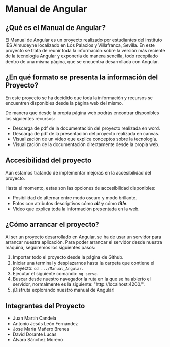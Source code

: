 # Manual de Angular

## ¿Qué es el Manual de Angular?

El Manual de Angular es un proyecto realizado por estudiantes del instituto IES Almudeyne localizado en Los Palacios y Villafranca, Sevilla.
En este proyecto se trata de reunir toda la información sobre la versión más reciente de la tecnología Angular y exponerla de manera
sencilla, todo recopilado dentro de una misma página, que se encuentra desarrollada con Angular.

## ¿En qué formato se presenta la información del Proyecto?

En este proyecto se ha decidido que toda la información y recursos se encuentren disponibles desde la página web del mismo.

De manera que desde la propia página web podrás encontrar disponibles los siguientes recursos:

* Descarga de pdf de la documentación del proyecto realizada en word.
* Descarga de pdf de la presentación del proyecto realizada en canvas.
* Visualización de un vídeo que explica conceptos sobre la tecnología.
* Visualización de la documentación directamente desde la propia web.

## Accesibilidad del proyecto

Aún estamos tratando de implementar mejoras en la accesibilidad del proyecto.

Hasta el momento, estas son las opciones de accesibilidad disponibles: 

* Posibilidad de alternar entre modo oscuro y modo brillante.
* Fotos con atributos descriptivos cómo ***alt***  y cómo ***title***.
* Vídeo que explica toda la información presentada en la web.

## ¿Cómo arrancar el proyecto?

Al ser un proyecto desarrollado en Angular, se ha de usar un servidor para arrancar nuestra aplicación.
Para poder arrancar el servidor desde nuestra máquina, seguiremos los siguientes pasos:

1. Importar todo el proyecto desde la página de Github.
2. Iniciar una terminal y desplazarnos hasta la carpeta que contiene el proyecto: `cd .../Manual_Angular`.
3. Ejecutar el siguiente comando: `ng serve`.
4. Buscar desde nuestro navegador la ruta en la que se ha abierto el servidor, normalmente es la siguiente: "http://localhost:4200/".
5. ¡Disfruta explorando nuestro manual de Angular!

## Integrantes del Proyecto

* Juan Martín Candela
* Antonio Jesús León Fernández
* Jose María Mañero Brenes
* David Dorante Lucas
* Álvaro Sánchez Moreno